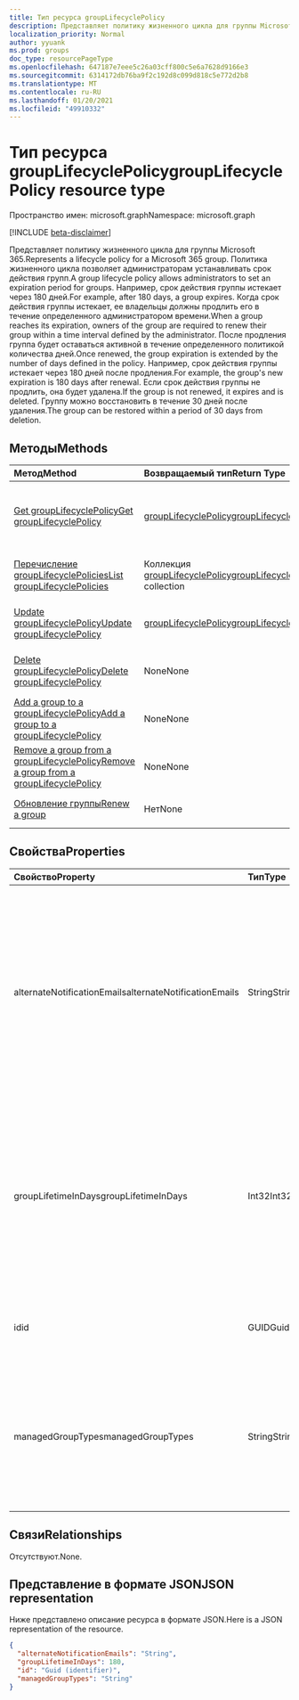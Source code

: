 ```yaml
---
title: Тип ресурса groupLifecyclePolicy
description: Представляет политику жизненного цикла для группы Microsoft 365.
localization_priority: Normal
author: yyuank
ms.prod: groups
doc_type: resourcePageType
ms.openlocfilehash: 647187e7eee5c26a03cff800c5e6a7628d9166e3
ms.sourcegitcommit: 6314172db76ba9f2c192d8c099d818c5e772d2b8
ms.translationtype: MT
ms.contentlocale: ru-RU
ms.lasthandoff: 01/20/2021
ms.locfileid: "49910332"
---
```

# <a name="grouplifecyclepolicy-resource-type"></a><span data-ttu-id="e6660-103">Тип ресурса groupLifecyclePolicy</span><span class="sxs-lookup"><span data-stu-id="e6660-103">groupLifecyclePolicy resource type</span></span>

<span data-ttu-id="e6660-104">Пространство имен: microsoft.graph</span><span class="sxs-lookup"><span data-stu-id="e6660-104">Namespace: microsoft.graph</span></span>

[!INCLUDE [beta-disclaimer](../../includes/beta-disclaimer.md)]

<span data-ttu-id="e6660-105">Представляет политику жизненного цикла для группы Microsoft 365.</span><span class="sxs-lookup"><span data-stu-id="e6660-105">Represents a lifecycle policy for a Microsoft 365 group.</span></span> <span data-ttu-id="e6660-106">Политика жизненного цикла позволяет администраторам устанавливать срок действия групп.</span><span class="sxs-lookup"><span data-stu-id="e6660-106">A group lifecycle policy allows administrators to set an expiration period for groups.</span></span> <span data-ttu-id="e6660-107">Например, срок действия группы истекает через 180 дней.</span><span class="sxs-lookup"><span data-stu-id="e6660-107">For example, after 180 days, a group expires.</span></span> <span data-ttu-id="e6660-108">Когда срок действия группы истекает, ее владельцы должны продлить его в течение определенного администратором времени.</span><span class="sxs-lookup"><span data-stu-id="e6660-108">When a group reaches its expiration, owners of the group are required to renew their group within a time interval defined by the administrator.</span></span> <span data-ttu-id="e6660-109">После продления группа будет оставаться активной в течение определенного политикой количества дней.</span><span class="sxs-lookup"><span data-stu-id="e6660-109">Once renewed, the group expiration is extended by the number of days defined in the policy.</span></span> <span data-ttu-id="e6660-110">Например, срок действия группы истекает через 180 дней после продления.</span><span class="sxs-lookup"><span data-stu-id="e6660-110">For example, the group's new expiration is 180 days after renewal.</span></span> <span data-ttu-id="e6660-111">Если срок действия группы не продлить, она будет удалена.</span><span class="sxs-lookup"><span data-stu-id="e6660-111">If the group is not renewed, it expires and is deleted.</span></span> <span data-ttu-id="e6660-112">Группу можно восстановить в течение 30 дней после удаления.</span><span class="sxs-lookup"><span data-stu-id="e6660-112">The group can be restored within a period of 30 days from deletion.</span></span>

## <a name="methods"></a><span data-ttu-id="e6660-113">Методы</span><span class="sxs-lookup"><span data-stu-id="e6660-113">Methods</span></span>

| <span data-ttu-id="e6660-114">Метод</span><span class="sxs-lookup"><span data-stu-id="e6660-114">Method</span></span> | <span data-ttu-id="e6660-115">Возвращаемый тип</span><span class="sxs-lookup"><span data-stu-id="e6660-115">Return Type</span></span> | <span data-ttu-id="e6660-116">Описание</span><span class="sxs-lookup"><span data-stu-id="e6660-116">Description</span></span> |
|:---------------|:--------|:----------|
|[<span data-ttu-id="e6660-117">Get groupLifecyclePolicy</span><span class="sxs-lookup"><span data-stu-id="e6660-117">Get groupLifecyclePolicy</span></span>](../api/grouplifecyclepolicy-get.md) | [<span data-ttu-id="e6660-118">groupLifecyclePolicy</span><span class="sxs-lookup"><span data-stu-id="e6660-118">groupLifecyclePolicy</span></span>](grouplifecyclepolicy.md) |<span data-ttu-id="e6660-119">Чтение свойств и связей объекта groupLifecyclePolicy.</span><span class="sxs-lookup"><span data-stu-id="e6660-119">Read properties and relationships of a groupLifecyclePolicy object.</span></span>|
|[<span data-ttu-id="e6660-120">Перечисление groupLifecyclePolicies</span><span class="sxs-lookup"><span data-stu-id="e6660-120">List groupLifecyclePolicies</span></span>](../api/grouplifecyclepolicy-list.md) | <span data-ttu-id="e6660-121">Коллекция [groupLifecyclePolicy](grouplifecyclepolicy.md)</span><span class="sxs-lookup"><span data-stu-id="e6660-121">[groupLifecyclePolicy](grouplifecyclepolicy.md) collection</span></span> | <span data-ttu-id="e6660-122">Перечисление всех объектов groupLifecyclePolicy.</span><span class="sxs-lookup"><span data-stu-id="e6660-122">List all the groupLifecyclePolicies.</span></span> |
|[<span data-ttu-id="e6660-123">Update groupLifecyclePolicy</span><span class="sxs-lookup"><span data-stu-id="e6660-123">Update groupLifecyclePolicy</span></span>](../api/grouplifecyclepolicy-update.md) | [<span data-ttu-id="e6660-124">groupLifecyclePolicy</span><span class="sxs-lookup"><span data-stu-id="e6660-124">groupLifecyclePolicy</span></span>](grouplifecyclepolicy.md) | <span data-ttu-id="e6660-125">Обновление объекта groupLifecyclePolicy.</span><span class="sxs-lookup"><span data-stu-id="e6660-125">Update a groupLifecyclePolicy object.</span></span> |
|[<span data-ttu-id="e6660-126">Delete groupLifecyclePolicy</span><span class="sxs-lookup"><span data-stu-id="e6660-126">Delete groupLifecyclePolicy</span></span>](../api/grouplifecyclepolicy-delete.md) | <span data-ttu-id="e6660-127">None</span><span class="sxs-lookup"><span data-stu-id="e6660-127">None</span></span> | <span data-ttu-id="e6660-128">Удаление объекта groupLifecyclePolicy.</span><span class="sxs-lookup"><span data-stu-id="e6660-128">Delete a groupLifecyclePolicy object.</span></span> |
|[<span data-ttu-id="e6660-129">Add a group to a groupLifecyclePolicy</span><span class="sxs-lookup"><span data-stu-id="e6660-129">Add a group to a groupLifecyclePolicy</span></span>](../api/grouplifecyclepolicy-addgroup.md)|<span data-ttu-id="e6660-130">None</span><span class="sxs-lookup"><span data-stu-id="e6660-130">None</span></span>| <span data-ttu-id="e6660-131">Добавление группы в политику жизненного цикла.</span><span class="sxs-lookup"><span data-stu-id="e6660-131">Add a group to a lifecycle policy</span></span> |
|[<span data-ttu-id="e6660-132">Remove a group from a groupLifecyclePolicy</span><span class="sxs-lookup"><span data-stu-id="e6660-132">Remove a group from a groupLifecyclePolicy</span></span>](../api/grouplifecyclepolicy-removegroup.md)|<span data-ttu-id="e6660-133">None</span><span class="sxs-lookup"><span data-stu-id="e6660-133">None</span></span>| <span data-ttu-id="e6660-134">Удаление группы из политики жизненного цикла.</span><span class="sxs-lookup"><span data-stu-id="e6660-134">Remove a group to a lifecycle policy.</span></span> |
|[<span data-ttu-id="e6660-135">Обновление группы</span><span class="sxs-lookup"><span data-stu-id="e6660-135">Renew a group</span></span>](../api/grouplifecyclepolicy-renewgroup.md)|<span data-ttu-id="e6660-136">Нет</span><span class="sxs-lookup"><span data-stu-id="e6660-136">None</span></span>| <span data-ttu-id="e6660-137">Продление срока действия группы.</span><span class="sxs-lookup"><span data-stu-id="e6660-137">Renew a group's expiration date.</span></span> |

## <a name="properties"></a><span data-ttu-id="e6660-138">Свойства</span><span class="sxs-lookup"><span data-stu-id="e6660-138">Properties</span></span>

| <span data-ttu-id="e6660-139">Свойство</span><span class="sxs-lookup"><span data-stu-id="e6660-139">Property</span></span> | <span data-ttu-id="e6660-140">Тип</span><span class="sxs-lookup"><span data-stu-id="e6660-140">Type</span></span> | <span data-ttu-id="e6660-141">Описание</span><span class="sxs-lookup"><span data-stu-id="e6660-141">Description</span></span> |
|:---------------|:--------|:----------|
|<span data-ttu-id="e6660-142">alternateNotificationEmails</span><span class="sxs-lookup"><span data-stu-id="e6660-142">alternateNotificationEmails</span></span>|<span data-ttu-id="e6660-143">String</span><span class="sxs-lookup"><span data-stu-id="e6660-143">String</span></span>| <span data-ttu-id="e6660-144">Список адресов электронной почты для отправки уведомлений о группах без владельцев.</span><span class="sxs-lookup"><span data-stu-id="e6660-144">List of email address to send notifications for groups without owners.</span></span> <span data-ttu-id="e6660-145">Можно указать несколько адресов электронной почты, разделив их точкой с запятой.</span><span class="sxs-lookup"><span data-stu-id="e6660-145">Multiple email address can be defined by separating email address with a semicolon.</span></span> |
|<span data-ttu-id="e6660-146">groupLifetimeInDays</span><span class="sxs-lookup"><span data-stu-id="e6660-146">groupLifetimeInDays</span></span>|<span data-ttu-id="e6660-147">Int32</span><span class="sxs-lookup"><span data-stu-id="e6660-147">Int32</span></span>| <span data-ttu-id="e6660-148">Количество дней до истечения срока действия группы.</span><span class="sxs-lookup"><span data-stu-id="e6660-148">Number of days before a group expires and needs to be renewed.</span></span> <span data-ttu-id="e6660-149">После продления группа будет оставаться активной в течение указанного количества дней.</span><span class="sxs-lookup"><span data-stu-id="e6660-149">Once renewed, the group expiration is extended by the number of days defined.</span></span> |
|<span data-ttu-id="e6660-150">id</span><span class="sxs-lookup"><span data-stu-id="e6660-150">id</span></span>|<span data-ttu-id="e6660-151">GUID</span><span class="sxs-lookup"><span data-stu-id="e6660-151">Guid</span></span>| <span data-ttu-id="e6660-152">Уникальный идентификатор политики.</span><span class="sxs-lookup"><span data-stu-id="e6660-152">A unique identifier for a policy.</span></span> <span data-ttu-id="e6660-153">Только для чтения.</span><span class="sxs-lookup"><span data-stu-id="e6660-153">Read-only.</span></span>|
|<span data-ttu-id="e6660-154">managedGroupTypes</span><span class="sxs-lookup"><span data-stu-id="e6660-154">managedGroupTypes</span></span>|<span data-ttu-id="e6660-155">String</span><span class="sxs-lookup"><span data-stu-id="e6660-155">String</span></span>| <span data-ttu-id="e6660-156">Тип группы, к которому применяется политика истечения срока действия.</span><span class="sxs-lookup"><span data-stu-id="e6660-156">The group type for which the expiration policy applies.</span></span> <span data-ttu-id="e6660-157">Возможные значения — **All**, **Selected** и **None**.</span><span class="sxs-lookup"><span data-stu-id="e6660-157">Possible values are **All**, **Selected** or **None**.</span></span> |

## <a name="relationships"></a><span data-ttu-id="e6660-158">Связи</span><span class="sxs-lookup"><span data-stu-id="e6660-158">Relationships</span></span>

<span data-ttu-id="e6660-159">Отсутствуют.</span><span class="sxs-lookup"><span data-stu-id="e6660-159">None.</span></span>

## <a name="json-representation"></a><span data-ttu-id="e6660-160">Представление в формате JSON</span><span class="sxs-lookup"><span data-stu-id="e6660-160">JSON representation</span></span>

<span data-ttu-id="e6660-161">Ниже представлено описание ресурса в формате JSON.</span><span class="sxs-lookup"><span data-stu-id="e6660-161">Here is a JSON representation of the resource.</span></span>

<!-- {
  "blockType": "resource",
  "optionalProperties": [

  ],
  "@odata.type": "microsoft.graph.groupLifecyclePolicy"
}-->

```json
{
  "alternateNotificationEmails": "String",
  "groupLifetimeInDays": 180,
  "id": "Guid (identifier)",
  "managedGroupTypes": "String"
}

```

<!-- uuid: 8fcb5dbc-d5aa-4681-8e31-b001d5168d79
2015-10-25 14:57:30 UTC -->
<!-- {
  "type": "#page.annotation",
  "description": "groupLifecyclePolicy resource",
  "keywords": "",
  "section": "documentation",
  "tocPath": ""
}-->


